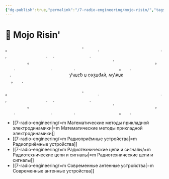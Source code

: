 ```yaml
---
{"dg-publish":true,"permalink":"/7-radio-engineering/mojo-risin/","tags":["gardenEntry"]}
---
```



# 🤖 Mojo Risin'

。　　　　　　　　　　　　　　　　　ﾟ　　　.　　　　　　　　　　　　　　.  
,　　　　　　　　　.　 .　　　　　　　　.  
　　　　　。　　　　　　　　　　　　　　　　　　　ﾟ　　　　　　　　　。  
　　.　　　　　　　　.　　　　　.　　　　　　　　　　。　　.　  
　.　　　　　　　　　　　　　 ƴӌџҁƀ џ ҁѳӡџđѧӣ, ʍƴѫџκㅤㅤㅤㅤㅤㅤㅤㅤㅤㅤ 　 。　　.  
　 　　　　　　。　　　　　　　　　　　　　　　　　ﾟ　　　.　　　　　　　　　　　　　　.  
,　　　　　　　　　.　 .　　　　　　　　.  
　　　　　。　　　　　　　　　　　　　　　　　　　ﾟ　　　　　　　　　。  
　　.　　　　　　　　.　　　　　.　　　　　　　　　　。　　.

- [[7-radio-engineering/=m Математические методы прикладной электродинамики\|=m Математические методы прикладной электродинамики]]
- [[7-radio-engineering/=m Радиоприёмные устройства\|=m Радиоприёмные устройства]]
- [[7-radio-engineering/=m Радиотехнические цепи и сигналы/=m Радиотехнические цепи и сигналы\|=m Радиотехнические цепи и сигналы]]
- [[7-radio-engineering/=m Современные антенные устройства\|=m Современные антенные устройства]]